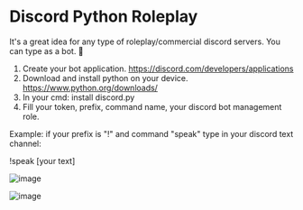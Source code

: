# Discord Python Roleplay
It's a great idea for any type of roleplay/commercial discord servers. You can type as a bot. 👾

1. Create your bot application. https://discord.com/developers/applications
2. Download and install python on your device. https://www.python.org/downloads/
3. In your cmd: install discord.py
4. Fill your token, prefix, command name, your discord bot management role. 


Example: if your prefix is "!" and command "speak" type in your discord text channel:

!speak [your text]

![image](https://github.com/DaKU720/discord-bot/assets/69478926/0725aef8-6aa6-46a8-aee2-564f836dddae)

![image](https://github.com/DaKU720/discord-bot/assets/69478926/f95d83f5-b360-4861-b888-8b80906406fa)


